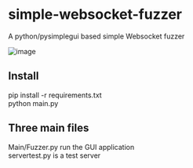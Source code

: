 # simple-websocket-fuzzer
A python/pysimplegui based simple Websocket fuzzer

![image](https://user-images.githubusercontent.com/46825746/230940358-e871d77a-bf9a-44b4-9fdb-cba2f77b2ce9.png)


## <b>Install</b>

pip install -r requirements.txt <br/>
python main.py

## Three main files

Main/Fuzzer.py run the GUI application <br/>
servertest.py is a test server 

